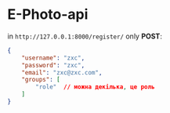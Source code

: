 # E-Photo-api

in `http://127.0.0.1:8000/register/` only **POST**:
```json
{
    "username": "zxc",
    "password": "zxc",
    "email": "zxc@zxc.com",
    "groups": [
        "role"  // можна декілька, це роль
    ]
}
```
